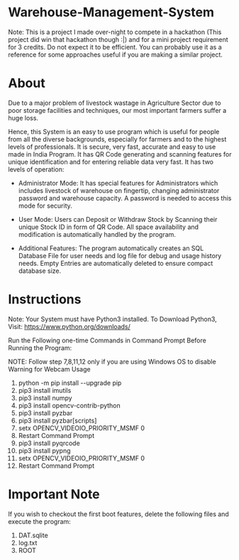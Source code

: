 # Warehouse-Management-System
Note: This is a project I made over-night to compete in a hackathon (This project did win that hackathon though :|) and for a mini project requirement for 3 credits. Do not expect it to be efficient. You can probably use it as a reference for some approaches useful if you are making a similar project.

# About
Due to a major problem of livestock wastage in Agriculture Sector due to poor storage facilities and techniques, our most important farmers suffer a huge loss.

Hence, this System is an easy to use program which is useful for people from all the diverse backgrounds, especially for farmers and to the highest levels of professionals. It is secure, very fast, accurate and easy to use made in India Program. It has QR Code generating and scanning features for unique identification and for entering reliable data very fast. It has two levels of operation:

* Administrator Mode: It has special features for Administrators which includes livestock of warehouse on fingertip, changing administrator password and warehouse capacity. A password is needed to access this mode for security.

* User Mode: Users can Deposit or Withdraw Stock by Scanning their unique Stock ID in form of QR Code. All space availability and modification is automatically handled by the program.

* Additional Features: The program automatically creates an SQL Database File for user needs and log file for debug and usage history needs. Empty Entries are automatically deleted to ensure compact database size.

# Instructions
Note: Your System must have Python3 installed. To Download Python3, 
Visit: https://www.python.org/downloads/

Run the Following one-time Commands in Command Prompt Before Running the Program:

NOTE: Follow step 7,8,11,12 only if you are using Windows OS to disable Warning for Webcam Usage

1. python -m pip install --upgrade pip
1. pip3 install imutils
1. pip3 install numpy
1. pip3 install opencv-contrib-python
1. pip3 install pyzbar
1. pip3 install pyzbar[scripts]
1. setx OPENCV_VIDEOIO_PRIORITY_MSMF 0		
1. Restart Command Prompt
1. pip3 install pyqrcode
1. pip3 install pypng
1. setx OPENCV_VIDEOIO_PRIORITY_MSMF 0	
1. Restart Command Prompt

# Important Note

If you wish to checkout the first boot features, delete the following files and execute the program:
1. DAT.sqlite
1. log.txt
1. ROOT
